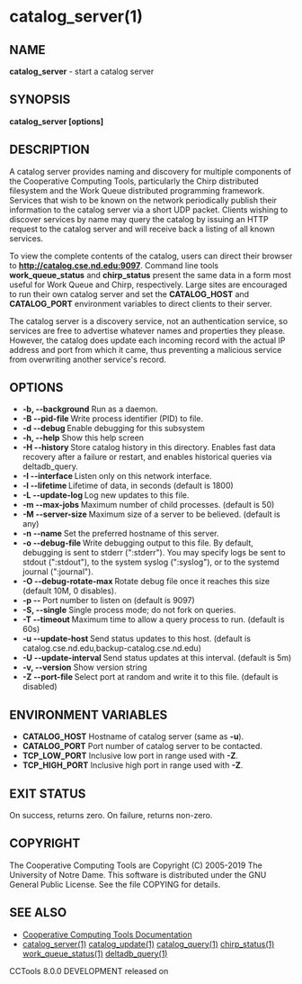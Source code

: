 






















# catalog_server(1)

## NAME
**catalog_server** - start a catalog server

## SYNOPSIS
****catalog_server [options]****

## DESCRIPTION


A catalog server provides naming and discovery for multiple components
of the Cooperative Computing Tools, particularly the Chirp distributed
filesystem and the Work Queue distributed programming framework.
Services that wish to be known on the network periodically publish
their information to the catalog server via a short UDP packet.
Clients wishing to discover services by name may query the catalog
by issuing an HTTP request to the catalog server and will receive
back a listing of all known services.


To view the complete contents of the catalog, users can direct
their browser to **http://catalog.cse.nd.edu:9097**.  Command line tools
**work_queue_status** and **chirp_status** present the same data in
a form most useful for Work Queue and Chirp, respectively.
Large sites are encouraged
to run their own catalog server and set the **CATALOG_HOST**
and **CATALOG_PORT** environment variables to direct clients to their server.


The catalog server is a discovery service, not an authentication service,
so services are free to advertise whatever names and properties they please.
However, the catalog does update each incoming record with the actual IP address
and port from which it came, thus preventing a malicious service from
overwriting another service's record.

## OPTIONS


- **-b, --background** Run as a daemon.
- **-B --pid-file <file>** Write process identifier (PID) to file.
- **-d --debug <flag>** Enable debugging for this subsystem
- **-h, --help** Show this help screen
- **-H --history <directory>**  Store catalog history in this directory.  Enables fast data recovery after a failure or restart, and enables historical queries via deltadb_query.
- **-I --interface <addr>** Listen only on this network interface.
- **-l --lifetime <secs>** Lifetime of data, in seconds (default is 1800)
- **-L --update-log <file>** Log new updates to this file.
- **-m --max-jobs <n>** Maximum number of child processes.  (default is 50)
- **-M --server-size <size>** Maximum size of a server to be believed.  (default is any)
- **-n --name <name>** Set the preferred hostname of this server.
- **-o --debug-file <file>** Write debugging output to this file. By default, debugging is sent to stderr (":stderr"). You may specify logs be sent to stdout (":stdout"), to the system syslog (":syslog"), or to the systemd journal (":journal").
- **-O --debug-rotate-max <bytes>** Rotate debug file once it reaches this size (default 10M, 0 disables).
- **-p -- <port>** Port number to listen on (default is 9097)
- **-S, --single** Single process mode; do not fork on queries.
- **-T --timeout <time>** Maximum time to allow a query process to run.  (default is 60s)
- **-u --update-host <host>** Send status updates to this host. (default is catalog.cse.nd.edu,backup-catalog.cse.nd.edu)
- **-U --update-interval <time>** Send status updates at this interval. (default is 5m)
- **-v, --version** Show version string
- **-Z --port-file <file>** Select port at random and write it to this file.  (default is disabled)


## ENVIRONMENT VARIABLES


- ****CATALOG_HOST**** Hostname of catalog server (same as **-u**).
- ****CATALOG_PORT**** Port number of catalog server to be contacted.
- ****TCP_LOW_PORT**** Inclusive low port in range used with **-Z**.
- ****TCP_HIGH_PORT**** Inclusive high port in range used with **-Z**.


## EXIT STATUS
On success, returns zero.  On failure, returns non-zero.

## COPYRIGHT
The Cooperative Computing Tools are Copyright (C) 2005-2019 The University of Notre Dame.  This software is distributed under the GNU General Public License.  See the file COPYING for details.

## SEE ALSO

- [Cooperative Computing Tools Documentation]("../index.html")
- [catalog_server(1)](catalog_server.md)  [catalog_update(1)](catalog_update.md)  [catalog_query(1)](catalog_query.md)  [chirp_status(1)](chirp_status.md)  [work_queue_status(1)](work_queue_status.md)   [deltadb_query(1)](deltadb_query.md)


CCTools 8.0.0 DEVELOPMENT released on 

